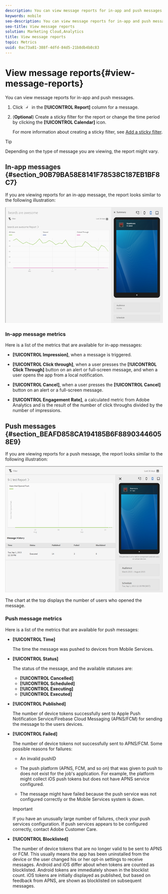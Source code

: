 ```yaml
---
description: You can view message reports for in-app and push messages.
keywords: mobile
seo-description: You can view message reports for in-app and push messages.
seo-title: View message reports
solution: Marketing Cloud,Analytics
title: View message reports
topic: Metrics
uuid: 0ac73a81-388f-4dfd-84d5-21b8db4b8c83
---
```


# View message reports{#view-message-reports}

You can view message reports for in-app and push messages.

1. Click ![report icon](assets/icon_report.png) in the **[!UICONTROL Report]** column for a message.
1. (**Optional**) Create a sticky filter for the report or change the time period by clicking the **[!UICONTROL Calendar]** icon.

    For more information about creating a sticky filter, see [Add a sticky filter](/help/using/usage/reports-customize/t-sticky-filter.md).

>[!TIP]
>
>Depending on the type of message you are viewing, the report might vary.

## In-app messages {#section_90B79BA58E8141F78538C187EB1BF8C7}

If you are viewing reports for an in-app message, the report looks similar to the following illustration:

![report message](assets/report_message.png)

### In-app message metrics

Here is a list of the metrics that are available for in-app messages:

* **[!UICONTROL Impression]**, when a message is triggered.

* **[!UICONTROL Click through]**, when a user presses the **[!UICONTROL Click Through]** button on an alert or full-screen message, and when a user opens the app from a local notification.

* **[!UICONTROL Cancel]**, when a user presses the **[!UICONTROL Cancel]** button on an alert or a full-screen message.

* **[!UICONTROL Engagement Rate]**, a calculated metric from Adobe Analytics and is the result of the number of click throughs divided by the number of impressions.

## Push messages {#section_BEAFD858CA194185B6F88903446058E9}

If you are viewing reports for a push message, the report looks similar to the following illustration:

![push message](assets/report_message_push.png)

The chart at the top displays the number of users who opened the message.

### Push message metrics

Here is a list of the metrics that are available for push messages:

* **[!UICONTROL Time]**

  The time the message was pushed to devices from Mobile Services.

* **[!UICONTROL Status]**

  The status of the message, and the available statuses are:

  * **[!UICONTROL Cancelled]**
  * **[!UICONTROL Scheduled]**
  * **[!UICONTROL Executing]**
  * **[!UICONTROL Executed]**

* **[!UICONTROL Published]**

  The number of device tokens successfully sent to Apple Push Notification Service/Firebase Cloud Messaging (APNS/FCM) for sending the message to the users devices.

* **[!UICONTROL Failed]**

  The number of device tokens not successfully sent to APNS/FCM. Some possible reasons for failures:

  * An invalid pushID

  * The push platform (APNS, FCM, and so on) that was given to push to does not exist for the job's application. For example, the platform might collect iOS push tokens but does not have APNS service configured.

  * The message might have failed because the push service was not configured correctly or the Mobile Services system is down.  

  >[!IMPORTANT]
  >
  >If you have an unusually large number of failures, check your push services configuration. If push services appears to be configured correctly, contact Adobe Customer Care.

* **[!UICONTROL Blocklisted]**

  The number of device tokens that are no longer valid to be sent to APNS or FCM. This usually means the app has been uninstalled from the device or the user changed his or her opt-in settings to receive messages. Android and iOS differ about when tokens are counted as blocklisted. Android tokens are immediately shown in the blocklist count. iOS tokens are initially displayed as published, but based on feedback from APNS, are shown as blocklisted on subsequent messages.
